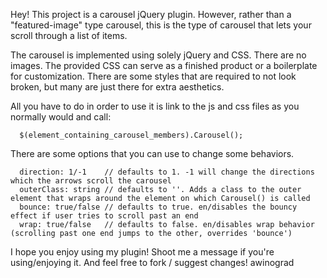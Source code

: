 Hey! This project is a carousel jQuery plugin. However, rather than a "featured-image" type carousel, this is the type of carousel that lets your scroll through a list of items.

The carousel is implemented using solely jQuery and CSS. There are no images. The provided CSS can serve as a finished product or a boilerplate for customization. There are some styles that are required to not look broken, but many are just there for extra aesthetics.

All you have to do in order to use it is link to the js and css files as you normally would and call:

```
  $(element_containing_carousel_members).Carousel();
```

There are some options that you can use to change some behaviors.

```
  direction: 1/-1    // defaults to 1. -1 will change the directions which the arrows scroll the carousel
  outerClass: string // defaults to ''. Adds a class to the outer element that wraps around the element on which Carousel() is called
  bounce: true/false // defaults to true. en/disables the bouncy effect if user tries to scroll past an end
  wrap: true/false   // defaults to false. en/disables wrap behavior (scrolling past one end jumps to the other, overrides 'bounce')
```

I hope you enjoy using my plugin! Shoot me a message if you're using/enjoying it. And feel free to fork / suggest changes!
awinograd